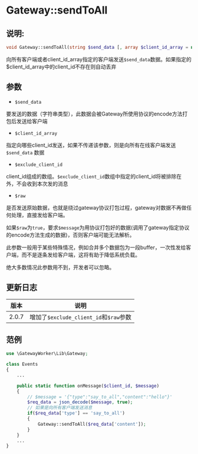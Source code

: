 # Gateway::sendToAll

## 说明:
```php
void Gateway::sendToAll(string $send_data [, array $client_id_array = null [, array $exclude_client_id = null [, bool $raw = false]]]);
```

向所有客户端或者client_id_array指定的客户端发送```$send_data```数据。如果指定的$client_id_array中的client_id不存在则自动丢弃


## 参数

* ```$send_data```

要发送的数据（字符串类型），此数据会被Gateway所使用协议的encode方法打包后发送给客户端


* ```$client_id_array```

指定向哪些client_id发送，如果不传递该参数，则是向所有在线客户端发送 ```$send_data``` 数据

* ```$exclude_client_id```

client_id组成的数组。```$exclude_client_id```数组中指定的client_id将被排除在外，不会收到本次发的消息

* ```$raw```

是否发送原始数据，也就是绕过gateway协议打包过程，gateway对数据不再做任何处理，直接发给客户端。

如果```$raw```为```true```，要求```$message```为用协议打包好的数据(调用了gateway指定协议的encode方法生成的数据)，否则客户端可能无法解析。

此参数一般用于某些特殊情况，例如合并多个数据包为一段buffer，一次性发给客户端，而不是逐条发给客户端，这将有助于降低系统负载。

绝大多数情况此参数用不到，开发者可以忽略。

## 更新日志
| 版本 | 说明 |
| -- | -- |
| 2.0.7 | 增加了```$exclude_client_id```和```$raw```参数 |



## 范例
```php
use \GatewayWorker\Lib\Gateway;

class Events
{
    ...

    public static function onMessage($client_id, $message)
    {
        // $message = '{"type":"say_to_all","content":"hello"}'
        $req_data = json_decode($message, true);
        // 如果是向所有客户端发送消息
        if($req_data['type'] == 'say_to_all')
        {
            Gateway::sendToAll($req_data['content']);
        }
    }
    ...
}

```

